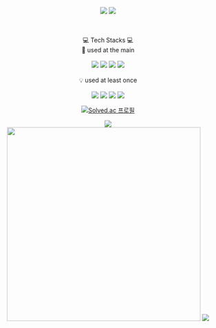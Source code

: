 <div align="center">
   
  <img src="https://capsule-render.vercel.app/api?type=waving&color=auto&height=350&section=header&text=Welcome&desc=Sejun's%20GitHub%20Profile&descAlign=60&fontSize=80" />
  
  <img src="https://hits.seeyoufarm.com/api/count/incr/badge.svg?url=https%3A%2F%2Fgithub.com%2Fasjjun&count_bg=%23000000&title_bg=%23000000&icon=github.svg&icon_color=%23E7E7E7&title=GitHub+Hits&edge_flat=false"/>

  <br><br>
  💻 Tech Stacks 💻
  <br>💪 used at the main<br><br>
  <img src="https://img.shields.io/badge/Python-3776AB?style=flat-square&logo=Python&logoColor=white"/>
  <img src="https://img.shields.io/badge/Python-3776AB?style=flat-square&logo=Python&logoColor=white"/>
  <img src="https://img.shields.io/badge/Python-3776AB?style=flat-square&logo=Python&logoColor=white"/>
  <img src="https://img.shields.io/badge/Python-3776AB?style=flat-square&logo=Python&logoColor=white"/>
  <br><br>💡 used at least once<br><br>
  <img src="https://img.shields.io/badge/Python-3776AB?style=flat-square&logo=Python&logoColor=white"/>
  <img src="https://img.shields.io/badge/Python-3776AB?style=flat-square&logo=Python&logoColor=white"/>
  <img src="https://img.shields.io/badge/Python-3776AB?style=flat-square&logo=Python&logoColor=white"/>
  <img src="https://img.shields.io/badge/Python-3776AB?style=flat-square&logo=Python&logoColor=white"/>

[![Solved.ac
프로필](http://mazassumnida.wtf/api/v2/generate_badge?boj=asjjun)](https://solved.ac/asjjun)

<img src="http://mazassumnida.wtf/api/v2/generate_badge?boj=asjjun"/><br>
<img width='450px' src="https://github-readme-stats.vercel.app/api?username=asjjun&hide_border=true&show_icons=true&count_private=true&include_all_commits=true"/>
<img src="https://github-readme-stats.vercel.app/api/top-langs/?username=asjjun&hide_border=true&hide=c%2B%2B&layout=compact"/>
  
</div>
